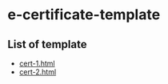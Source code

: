 # e-certificate-template

## List of template

- [cert-1.html](cert-1.html)
- [cert-2.html](cert-2.html)
